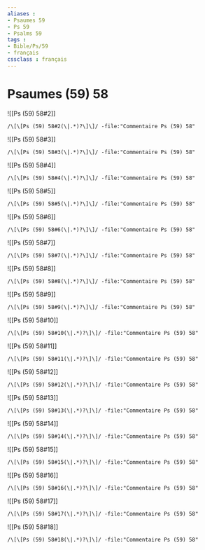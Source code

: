 ```yaml
---
aliases : 
- Psaumes 59
- Ps 59
- Psalms 59
tags : 
- Bible/Ps/59
- français
cssclass : français
---
```


# Psaumes (59) 58

![[Ps (59) 58#2]]

```query
/\[\[Ps (59) 58#2(\|.*)?\]\]/ -file:"Commentaire Ps (59) 58"
```

![[Ps (59) 58#3]]

```query
/\[\[Ps (59) 58#3(\|.*)?\]\]/ -file:"Commentaire Ps (59) 58"
```

![[Ps (59) 58#4]]

```query
/\[\[Ps (59) 58#4(\|.*)?\]\]/ -file:"Commentaire Ps (59) 58"
```

![[Ps (59) 58#5]]

```query
/\[\[Ps (59) 58#5(\|.*)?\]\]/ -file:"Commentaire Ps (59) 58"
```

![[Ps (59) 58#6]]

```query
/\[\[Ps (59) 58#6(\|.*)?\]\]/ -file:"Commentaire Ps (59) 58"
```

![[Ps (59) 58#7]]

```query
/\[\[Ps (59) 58#7(\|.*)?\]\]/ -file:"Commentaire Ps (59) 58"
```

![[Ps (59) 58#8]]

```query
/\[\[Ps (59) 58#8(\|.*)?\]\]/ -file:"Commentaire Ps (59) 58"
```

![[Ps (59) 58#9]]

```query
/\[\[Ps (59) 58#9(\|.*)?\]\]/ -file:"Commentaire Ps (59) 58"
```

![[Ps (59) 58#10]]

```query
/\[\[Ps (59) 58#10(\|.*)?\]\]/ -file:"Commentaire Ps (59) 58"
```

![[Ps (59) 58#11]]

```query
/\[\[Ps (59) 58#11(\|.*)?\]\]/ -file:"Commentaire Ps (59) 58"
```

![[Ps (59) 58#12]]

```query
/\[\[Ps (59) 58#12(\|.*)?\]\]/ -file:"Commentaire Ps (59) 58"
```

![[Ps (59) 58#13]]

```query
/\[\[Ps (59) 58#13(\|.*)?\]\]/ -file:"Commentaire Ps (59) 58"
```

![[Ps (59) 58#14]]

```query
/\[\[Ps (59) 58#14(\|.*)?\]\]/ -file:"Commentaire Ps (59) 58"
```

![[Ps (59) 58#15]]

```query
/\[\[Ps (59) 58#15(\|.*)?\]\]/ -file:"Commentaire Ps (59) 58"
```

![[Ps (59) 58#16]]

```query
/\[\[Ps (59) 58#16(\|.*)?\]\]/ -file:"Commentaire Ps (59) 58"
```

![[Ps (59) 58#17]]

```query
/\[\[Ps (59) 58#17(\|.*)?\]\]/ -file:"Commentaire Ps (59) 58"
```

![[Ps (59) 58#18]]

```query
/\[\[Ps (59) 58#18(\|.*)?\]\]/ -file:"Commentaire Ps (59) 58"
```

